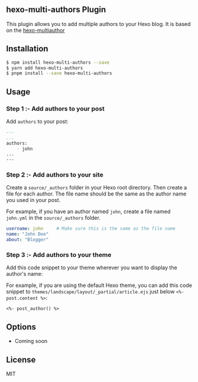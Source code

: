 ## hexo-multi-authors Plugin

This plugin allows you to add multiple authors to your Hexo blog. It is based on the [hexo-multiauthor](https://github.com/bob983/hexo-multiauthor)

## Installation

``` bash
$ npm install hexo-multi-authors --save
$ yarn add hexo-multi-authors
$ pnpm install --save hexo-multi-authors
```

## Usage


### Step 1 :- Add authors to your post

Add `authors` to your post:

```md
---
...
authors:
    - john
...
---
```

### Step 2 :- Add authors to your site

Create a `source/_authors` folder in your Hexo root directory. Then create a file for each author. The file name should be the same as the author name you used in your post.

For example, if you have an author named `john`, create a file named `john.yml` in the `source/_authors` folder.

```yml
username: john     # Make sure this is the same as the file name
name: "John Doe"
about: "Blogger"
```

### Step 3 :- Add authors to your theme

Add this code snippet to your theme wherever you want to display the author's name:

For example, if you are using the default Hexo theme, you can add this code snippet to `themes/landscape/layout/_partial/article.ejs` just below `<%- post.content %>`:

```ejs
<%- post_author() %>
```

## Options

- Coming soon

## License

MIT